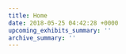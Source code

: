 ```yaml
---
title: Home
date: 2018-05-25 04:42:28 +0000
upcoming_exhibits_summary: ''
archive_summary: ''
---
```

